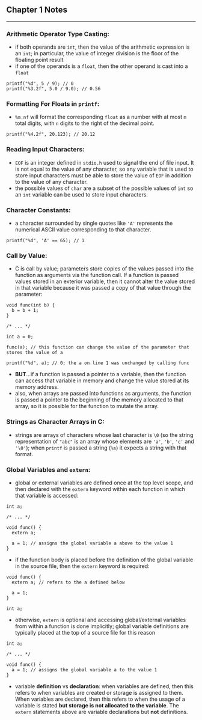 ## Chapter 1 Notes

---

### Arithmetic Operator Type Casting:
- if both operands are `int`, then the value of the arithmetic expression is an `int`; in particular, the value of integer division is the floor of the floating point result
- if one of the operands is a `float`, then the other operand is cast into a `float`

```
printf("%d", 5 / 9); // 0
printf("%3.2f", 5.0 / 9.0); // 0.56
```

### Formatting For Floats in `printf`:
- `%m.nf` will format the corresponding `float` as a number with at most `m` total digits, with `n` digits to the right of the decimal point.

```
printf("%4.2f", 20.123); // 20.12
```

### Reading Input Characters:
- `EOF` is an integer defined in `stdio.h` used to signal the end of file input. It is not equal to the value of any character, so any variable that is used to store input characters must be able to store the value of `EOF` in addition to the value of any character.
- the possible values of `char` are a subset of the possible values of `int` so an `int` variable can be used to store input characters.

### Character Constants:
- a character surrounded by single quotes like `'A'` represents the numerical ASCII value corresponding to that character.

```
printf("%d", 'A' == 65); // 1
```

### Call by Value:
- C is call by value; parameters store copies of the values passed into the function as arguments via the function call. If a function is passed values stored in an exterior variable, then it cannot alter the value stored in that variable because it was passed a copy of that value through the parameter:

```
void func(int b) {
  b = b + 1;
}

/* ... */

int a = 0;

func(a); // this function can change the value of the parameter that stores the value of a

printf("%d", a); // 0; the a on line 1 was unchanged by calling func
```

- **BUT**...if a function is passed a pointer to a variable, then the function can access that variable in memory and change the value stored at its memory address.
- also, when arrays are passed into functions as arguments, the function is passed a pointer to the beginning of the memory allocated to that array, so it is possible for the function to mutate the array.

### Strings as Character Arrays in C:
- strings are arrays of characters whose last character is `\0` (so the string representation of `"abc"` is an array whose elements are `'a'`, `'b'`, `'c'` and `'\0'`); when `printf` is passed a string (`%s`) it expects a string with that format.

### Global Variables and `extern`:
- global or external variables are defined once at the top level scope, and then declared with the `extern` keyword within each function in which that variable is accessed:

```
int a;

/* ... */

void func() {
  extern a;

  a = 1; // assigns the global variable a above to the value 1
}
```

- if the function body is placed before the definition of the global variable in the source file, then the `extern` keyword is required:

```
void func() {
  extern a; // refers to the a defined below

  a = 1;
}

int a;
```

- otherwise, `extern` is optional and accessing global/external variables from within a function is done implicitly; global variable definitions are typically placed at the top of a source file for this reason

```
int a;

/* ... */

void func() {
  a = 1; // assigns the global variable a to the value 1
}
```

- variable **definition** vs **declaration**: when variables are defined, then this refers to when variables are created or storage is assigned to them. When variables are declared, then this refers to when the usage of a variable is stated **but storage is not allocated to the variable**. The `extern` statements above are variable declarations but **not** definitions.